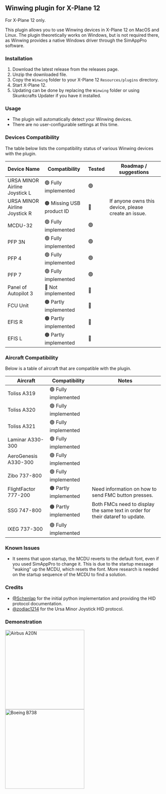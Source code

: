 ## Winwing plugin for X-Plane 12

For X-Plane 12 only.

This plugin allows you to use Winwing devices in X-Plane 12 on MacOS and Linux.
The plugin theoretically works on Windows, but is not required there, as Winwing provides a native Windows driver through the SimAppPro software.

### Installation

1. Download the latest release from the releases page.
2. Unzip the downloaded file.
3. Copy the `Winwing` folder to your X-Plane 12 `Resources/plugins` directory.
4. Start X-Plane 12.
5. Updating can be done by replacing the `Winwing` folder or using Skunkcrafts Updater if you have it installed.

### Usage

- The plugin will automatically detect your Winwing devices.
- There are no user-configurable settings at this time.

### Devices Compatibility

The table below lists the compatibility status of various Winwing devices with the plugin.

| Device Name                   | Compatibility             | Tested | Roadmap / suggestions                               |
| ----------------------------- | ------------------------- | ------ | --------------------------------------------------- |
| URSA MINOR Airline Joystick L | 🟢 Fully implemented      | 🟢     |                                                     |
| URSA MINOR Airline Joystick R | 🟠 Missing USB product ID | 🔴     | If anyone owns this device, please create an issue. |
| MCDU-32                       | 🟢 Fully implemented      | 🟢     |                                                     |
| PFP 3N                        | 🟢 Fully implemented      | 🟢     |                                                     |
| PFP 4                         | 🟢 Fully implemented      | 🟢     |                                                     |
| PFP 7                         | 🟢 Fully implemented      | 🟢     |                                                     |
| Panel of Autopilot 3          | 🔴 Not implemented        | 🔴     |                                                     |
| FCU Unit                      | 🟠 Partly implemented     | 🔴     |                                                     |
| EFIS R                        | 🟠 Partly implemented     | 🔴     |                                                     |
| EFIS L                        | 🟠 Partly implemented     | 🔴     |                                                     |

### Aircraft Compatibility

Below is a table of aircraft that are compatible with the plugin.

| Aircraft             | Compatibility         | Notes                                                                         |
| -------------------- | --------------------- | ----------------------------------------------------------------------------- |
| Toliss A319          | 🟢 Fully implemented  |                                                                               |
| Toliss A320          | 🟢 Fully implemented  |                                                                               |
| Toliss A321          | 🟢 Fully implemented  |                                                                               |
| Laminar A330-300     | 🟢 Fully implemented  |                                                                               |
| AeroGenesis A330-300 | 🟢 Fully implemented  |                                                                               |
| Zibo 737-800         | 🟢 Fully implemented  |                                                                               |
| FlightFactor 777-200 | 🟠 Partly implemented | Need information on how to send FMC button presses.                           |
| SSG 747-800          | 🟠 Partly implemented | Both FMCs need to display the same text in order for their dataref to update. |
| IXEG 737-300         | 🟢 Fully implemented  |                                                                               |

### Known Issues

- It seems that upon startup, the MCDU reverts to the default font, even if you used SimAppPro to change it. This is due to the startup message "waking" up the MCDU, which resets the font. More research is needed on the startup sequence of the MCDU to find a solution.

### Credits

- [@Schenlap](https://github.com/schenlap) for the initial python implementation and providing the HID protocol documentation.
- [@zodiac1214](https://github.com/zodiac1214) for the Ursa Minor Joystick HID protocol.

### Demonstration

<img src="https://github.com/user-attachments/assets/75d4e3e0-af9e-488f-bd5e-2d834bea110d" alt="Airbus A20N" width="256" />
<img src="https://github.com/user-attachments/assets/8f5750e2-f913-479a-9f7a-6e3d6c31382d" alt="Boeing B738" width="256" />
